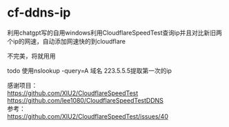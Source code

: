 # cf-ddns-ip
利用chatgpt写的自用windows利用CloudflareSpeedTest查询ip并且对比新旧两个ip的网速，自动添加网速快的到cloudflare

不完美，将就用用

todo
使用nslookup -query=A 域名 223.5.5.5提取第一次的ip

感谢项目：  
https://github.com/XIU2/CloudflareSpeedTest  
https://github.com/lee1080/CloudflareSpeedTestDDNS  
  参考：  
  https://github.com/XIU2/CloudflareSpeedTest/issues/40
